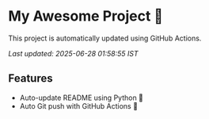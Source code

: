 # My Awesome Project 🚀

This project is automatically updated using GitHub Actions.

_Last updated: 2025-06-28 01:58:55 IST_

## Features
- Auto-update README using Python 🐍
- Auto Git push with GitHub Actions 🤖
